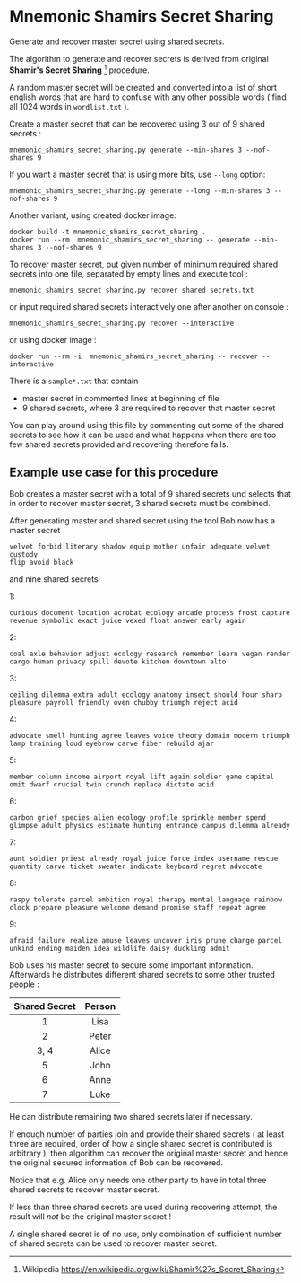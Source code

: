Mnemonic Shamirs Secret Sharing
===============================

Generate and recover master secret using shared secrets.

The algorithm to generate and recover secrets is derived from
original __Shamir's Secret Sharing__ [^Shamirs Secret Sharing] procedure.

A random master secret will be created and converted into a list of
short english words that are hard to confuse with any other
possible words ( find all 1024 words in `wordlist.txt` ).

Create a master secret that can be recovered using 3 out of 9 shared secrets :

	mnemonic_shamirs_secret_sharing.py generate --min-shares 3 --nof-shares 9

If you want a master secret that is using more bits, use `--long` option:

	mnemonic_shamirs_secret_sharing.py generate --long --min-shares 3 --nof-shares 9

Another variant, using created docker image:

	docker build -t mnemonic_shamirs_secret_sharing .
	docker run --rm  mnemonic_shamirs_secret_sharing -- generate --min-shares 3 --nof-shares 9

To recover master secret, put given number of minimum required shared secrets into one
file, separated by empty lines and execute tool :

	mnemonic_shamirs_secret_sharing.py recover shared_secrets.txt

or input required shared secrets interactively one after another on console :

	mnemonic_shamirs_secret_sharing.py recover --interactive

or using docker image :

    docker run --rm -i  mnemonic_shamirs_secret_sharing -- recover --interactive

There is a `sample*.txt` that contain

- master secret in commented lines at beginning of file
- 9 shared secrets, where 3 are required to recover that master secret

You can play around using this file by commenting out some of the shared secrets
to see how it can be used and what happens when there are too few shared secrets
provided and recovering therefore fails.

## Example use case for this procedure

Bob creates a master secret with a total of 9 shared secrets und
selects that in order to recover master secret, 3 shared secrets must be combined.

After generating master and shared secret using the tool
Bob now has a master secret

	velvet forbid literary shadow equip mother unfair adequate velvet custody
	flip avoid black

and nine shared secrets

1:

	curious document location acrobat ecology arcade process frost capture
	revenue symbolic exact juice vexed float answer early again

2:

	coal axle behavior adjust ecology research remember learn vegan render
	cargo human privacy spill devote kitchen downtown alto

3:

	ceiling dilemma extra adult ecology anatomy insect should hour sharp
	pleasure payroll friendly oven chubby triumph reject acid

4:

	advocate smell hunting agree leaves voice theory domain modern triumph
	lamp training loud eyebrow carve fiber rebuild ajar

5:

	member column income airport royal lift again soldier game capital
	omit dwarf crucial twin crunch replace dictate acid

6:

	carbon grief species alien ecology profile sprinkle member spend
	glimpse adult physics estimate hunting entrance campus dilemma already

7:

	aunt soldier priest already royal juice force index username rescue
	quantity carve ticket sweater indicate keyboard regret advocate

8:

	raspy tolerate parcel ambition royal therapy mental language rainbow
	clock prepare pleasure welcome demand promise staff repeat agree

9:

	afraid failure realize amuse leaves uncover iris prune change parcel
	unkind ending maiden idea wildlife daisy duckling admit

Bob uses his master secret to secure some important information.
Afterwards he distributes different shared secrets to some other trusted people :

| Shared Secret | Person |
|:-------------:|:------:|
|       1       |  Lisa  |
|       2       |  Peter |
|       3, 4    |  Alice |
|       5       |  John  |
|       6       |  Anne  |
|       7       |  Luke  |

He can distribute remaining two shared secrets later if necessary.

If enough number of parties join and provide their shared secrets
( at least three are required, order of how a single shared secret is contributed
is arbitrary ), then algorithm can recover the original
master secret and hence the original secured information of Bob can be recovered.

Notice that e.g. Alice only needs one other party to have in total
three shared secrets to recover master secret.

If less than three shared secrets are used during recovering attempt,
the result will _not_ be the original master secret !

A single shared secret is of no use, only combination of sufficient number
of shared secrets can be used to recover master secret.

[^Shamirs Secret Sharing]: Wikipedia https://en.wikipedia.org/wiki/Shamir%27s_Secret_Sharing
[^Shamirs Secret Sharing Paper]: Shamirs Original Paper https://groups.csail.mit.edu/cis/crypto/classes/6.857/papers/secret-shamir.pdf
